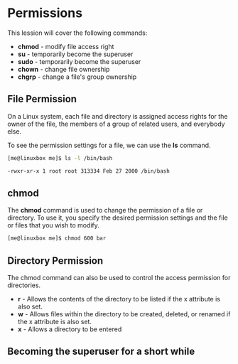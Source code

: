 # Permissions
This lession will cover the following commands:
- **chmod** - modify file access right
- **su** - temporarily become the superuser
- **sudo** - temporarily become the superuser
- **chown** - change file ownership
- **chgrp** - change a file's group ownership

## File Permission
On a Linux system, each file and directory is assigned access rights for the owner of the file, the members of a group of related users, and everybody else.

To see the permission settings for a file, we can use the **ls** command.
```bash
[me@linuxbox me]$ ls -l /bin/bash

-rwxr-xr-x 1 root root 313334 Feb 27 2000 /bin/bash
```

## chmod
The **chmod** command is used to change the permission of a file or directory. To use it, you specify the desired permission settings and the file or files that you wish to modify.

```bash
[me@linuxbox me]$ chmod 600 bar
```

## Directory Permission
The chmod command can also be used to control the access permission for directories.
- **r** - Allows the contents of the directory to be listed if the x attribute is also set.
- **w** - Allows files within the directory to be created, deleted, or renamed if the x attribute is also set.
- **x** - Allows a directory to be entered

## Becoming the superuser for a short while

<!--stackedit_data:
eyJoaXN0b3J5IjpbNTQ1MTI2NywyOTEzMDQ1NzBdfQ==
-->